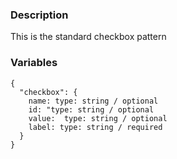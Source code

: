 ### Description
This is the standard checkbox pattern


### Variables
~~~
{
  "checkbox": {
    name: type: string / optional
    id: "type: string / optional
    value:  type: string / optional
    label: type: string / required
  }
}
~~~
